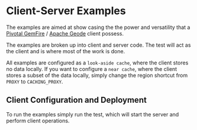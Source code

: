# Client-Server Examples

The examples are aimed at show casing the the power and versatility that a [Pivotal GemFire](https://pivotal.io/pivotal-gemfire) / [Apache Geode](http://geode.apache.org/) client possess.

The examples are broken up into client and server code. The test will act as the client and is where most of the work is done.

All examples are configured as a `look-aside cache`, where the client stores no data locally. If you want to configure a `near cache`, where the client stores a subset of the data locally, simply change the region shortcut from `PROXY` to `CACHING_PROXY`.

## Client Configuration and Deployment

To run the examples simply run the test, which will start the server and perform client operations.